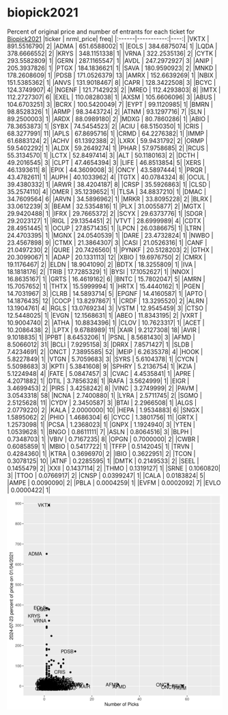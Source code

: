 # biopick2021
Percent of original price and number of entrants for each ticket for [Biopick2021](https://twitter.com/hashtag/Biopick2021)
|ticker |  nrml_price| freq|
|:------|-----------:|----:|
|VKTX   | 891.5516790|    2|
|ADMA   | 651.6588002|    1|
|EOLS   | 384.6875074|    1|
|LQDA   | 378.6666552|    2|
|KRYS   | 348.1151338|    1|
|VRNA   | 322.2535136|    2|
|CYTK   | 293.5582809|    1|
|GERN   | 287.1165547|    1|
|AVDL   | 247.2972927|    3|
|ANIP   | 205.3937826|    1|
|PTGX   | 184.1836621|    1|
|SAVA   | 180.9590923|    2|
|MNKD   | 178.2608609|    1|
|PDSB   | 171.0526379|   13|
|AMRX   | 152.6639269|    1|
|NBIX   | 151.5385362|    1|
|ANVS   | 131.9018467|    8|
|CAPR   | 128.3422508|    3|
|BCYC   | 124.3749907|    4|
|NGENF  | 121.7142923|    2|
|MREO   | 112.4293803|    8|
|IMTX   | 112.2727307|    6|
|EXEL   | 110.0828038|    1|
|AXSM   | 105.6606096|    3|
|ABUS   | 104.6703251|    3|
|BCRX   | 100.5420049|    7|
|EYPT   |  99.1120985|    1|
|BMRN   |  98.8528326|    1|
|ARMP   |  98.3443724|    2|
|ATNM   |  93.1297716|    7|
|SLN    |  89.2500003|    1|
|ARDX   |  88.0989180|    2|
|MDXG   |  80.7860286|    1|
|ABIO   |  78.3653873|    1|
|SYBX   |  74.5454523|    2|
|ACIU   |  68.5150350|    1|
|CRIS   |  68.3277991|   11|
|APLS   |  67.8695716|    1|
|CRMD   |  64.2276382|    1|
|IMMP   |  61.6883124|    2|
|ACHV   |  61.1392388|    2|
|LXRX   |  59.9431792|    2|
|ORMP   |  59.5402292|    1|
|ALDX   |  59.2649274|    1|
|PHAR   |  57.9758685|    2|
|RCUS   |  55.3134570|    1|
|LCTX   |  52.8497414|    3|
|ALT    |  50.1180163|    2|
|DCTH   |  49.2016545|    3|
|CLPT   |  47.4654394|    3|
|LIFE   |  46.8513854|    5|
|XERS   |  46.1393611|    8|
|EPIX   |  44.3609008|    3|
|ONCY   |  43.5897444|    1|
|PRQR   |  43.4782611|    1|
|AUPH   |  40.1033962|    4|
|TGTX   |  40.0784324|    8|
|OCUL   |  39.4380332|    1|
|ARWR   |  38.4204187|    8|
|CRSP   |  35.5926863|    1|
|CLSD   |  35.2574110|    4|
|OMER   |  35.1239652|    1|
|TLSA   |  34.8837210|    1|
|DMAC   |  34.7609564|    6|
|ARVN   |  34.5896962|    1|
|MRKR   |  33.8095228|    2|
|BLRX   |  33.0612239|    3|
|BEAM   |  32.5354816|    1|
|PLX    |  31.0055877|    2|
|MGTX   |  29.9420488|    1|
|IFRX   |  29.7665372|    2|
|SCYX   |  29.6373776|    1|
|SDGR   |  29.2023127|    1|
|RIGL   |  29.1354451|    2|
|VTVT   |  28.6999989|    4|
|CDTX   |  28.4951445|    1|
|OCUP   |  27.8571435|    1|
|LPCN   |  26.0386675|    1|
|LTRN   |  24.4703395|    1|
|MGNX   |  24.0540539|    1|
|DARE   |  23.4732824|    1|
|NWBO   |  23.4567898|    9|
|CTMX   |  21.3864307|    3|
|CASI   |  21.0526316|    1|
|CANF   |  21.0497230|    2|
|QURE   |  20.7426560|    1|
|PYNKF  |  20.5128203|    2|
|GTHX   |  20.3099067|    1|
|ADAP   |  20.1331113|   12|
|XBIO   |  19.6976750|    2|
|CMRX   |  19.1176467|    2|
|ELDN   |  18.9041090|    2|
|BDTX   |  18.3255809|    1|
|IVA    |  18.1818176|    2|
|TRIB   |  17.7285329|    1|
|BYSI   |  17.1052627|    1|
|NNOX   |  16.8635167|    1|
|GRTS   |  16.4619162|    6|
|BNTC   |  15.7802047|    5|
|AMRN   |  15.7057652|    1|
|THTX   |  15.5999994|    1|
|HRTX   |  15.4440162|    1|
|PGEN   |  14.7031967|    3|
|CLRB   |  14.5893714|    5|
|EPGNF  |  14.4160587|    1|
|APTO   |  14.1876435|   12|
|COCP   |  13.8297867|    1|
|CRDF   |  13.3295520|    2|
|ALRN   |  13.1904761|    4|
|RGLS   |  13.0769234|    3|
|VSTM   |  12.9545459|    3|
|CTSO   |  12.5448025|    1|
|EVGN   |  12.1568631|    1|
|ABEO   |  11.8343195|    2|
|VXRT   |  10.9004740|    2|
|ATHA   |  10.8834396|    1|
|CLOV   |  10.7623317|    1|
|ACET   |  10.2086438|    2|
|LPTX   |   9.6788989|   11|
|XAIR   |   9.2127308|   18|
|AVIR   |   9.1018835|    1|
|PPBT   |   8.6453206|    1|
|PSNL   |   8.5681430|    3|
|AFMD   |   8.5066012|   31|
|BCLI   |   7.9295158|    3|
|DRRX   |   7.8571427|    1|
|SLDB   |   7.4234691|    2|
|ONCT   |   7.3895585|   52|
|MEIP   |   6.2635378|    4|
|HOOK   |   5.8227849|    1|
|VTGN   |   5.7059683|    3|
|SYRS   |   5.6104378|    1|
|CYCN   |   5.5098683|    3|
|KPTI   |   5.3841608|    9|
|SPHRY  |   5.2136754|    1|
|KZIA   |   5.1224948|    4|
|FATE   |   5.0847457|    3|
|CVAC   |   4.4535841|    1|
|APRE   |   4.2071882|    1|
|DTIL   |   3.7856328|    1|
|RAFA   |   3.5624999|    1|
|EIGR   |   3.4699453|    2|
|PIRS   |   3.4258242|    8|
|VINC   |   3.2749999|    2|
|PAVM   |   3.0543318|   58|
|NCNA   |   2.7400880|    1|
|LYRA   |   2.5711745|    2|
|SGMO   |   2.5125628|   11|
|CYDY   |   2.3450587|    3|
|BTAI   |   2.2966508|    1|
|ALGS   |   2.0779220|    2|
|KALA   |   2.0000000|   10|
|HEPA   |   1.9534883|    6|
|SNGX   |   1.5895062|    2|
|PHIO   |   1.4686304|    6|
|CYCC   |   1.3801756|   11|
|GRTX   |   1.2573098|    1|
|PCSA   |   1.2368023|    1|
|GNPX   |   1.1924940|    3|
|YTEN   |   1.0539628|    1|
|BNGO   |   0.8611111|    7|
|ASLN   |   0.8064516|    3|
|BLPH   |   0.7348703|    1|
|VBIV   |   0.7167235|    8|
|OPGN   |   0.7000000|    2|
|CWBR   |   0.6085859|    1|
|MBIO   |   0.5417722|    1|
|TFFP   |   0.5142045|    1|
|TRVN   |   0.4284360|    1|
|KTRA   |   0.3696970|    2|
|IBIO   |   0.3622951|    2|
|TCON   |   0.3078125|   10|
|ATNF   |   0.2285595|    1|
|DMTK   |   0.2149533|    2|
|SEEL   |   0.1455479|    2|
|XXII   |   0.1437114|    2|
|THMO   |   0.1319127|    1|
|SRNE   |   0.1060820|    3|
|TTOO   |   0.0766917|    2|
|CNSP   |   0.0399247|    1|
|CALA   |   0.0183824|    5|
|AMPE   |   0.0090090|    2|
|PBLA   |   0.0004259|    1|
|EVFM   |   0.0002092|    7|
|EVLO   |   0.0000422|    1|
![retvspicks](biopicks.png?raw=true)
